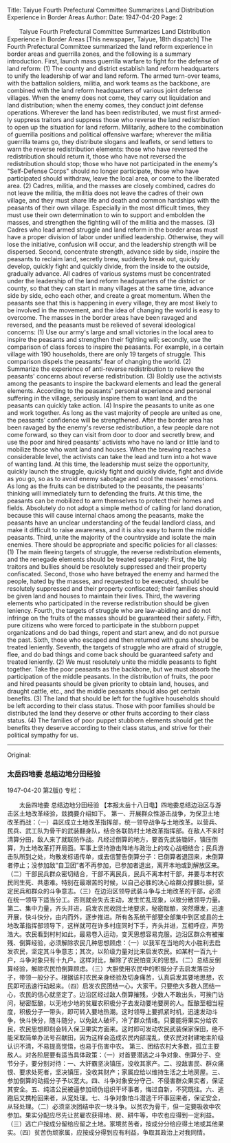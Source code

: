 Title: Taiyue Fourth Prefectural Committee Summarizes Land Distribution Experience in Border Areas
Author: 
Date: 1947-04-20
Page: 2

　　Taiyue Fourth Prefectural Committee
    Summarizes Land Distribution Experience in Border Areas
    [This newspaper, Taiyue, 18th dispatch] The Fourth Prefectural Committee summarized the land reform experience in border areas and guerrilla zones, and the following is a summary introduction.
    First, launch mass guerrilla warfare to fight for the defense of land reform: (1) The county and district establish land reform headquarters to unify the leadership of war and land reform. The armed turn-over teams, with the battalion soldiers, militia, and work teams as the backbone, are combined with the land reform headquarters of various joint defense villages. When the enemy does not come, they carry out liquidation and land distribution; when the enemy comes, they conduct joint defense operations. Wherever the land has been redistributed, we must first armed-ly suppress traitors and suppress those who reverse the land redistribution to open up the situation for land reform. Militarily, adhere to the combination of guerrilla positions and political offensive warfare; wherever the militia guerrilla teams go, they distribute slogans and leaflets, or send letters to warn the reverse redistribution elements: those who have reversed the redistribution should return it, those who have not reversed the redistribution should stop; those who have not participated in the enemy's "Self-Defense Corps" should no longer participate, those who have participated should withdraw, leave the local area, or come to the liberated area. (2) Cadres, militia, and the masses are closely combined, cadres do not leave the militia, the militia does not leave the cadres of their own village, and they must share life and death and common hardships with the peasants of their own village. Especially in the most difficult times, they must use their own determination to win to support and embolden the masses, and strengthen the fighting will of the militia and the masses. (3) Cadres who lead armed struggle and land reform in the border areas must have a proper division of labor under unified leadership. Otherwise, they will lose the initiative, confusion will occur, and the leadership strength will be dispersed.
    Second, concentrate strength, advance side by side, inspire the peasants to reclaim land, secretly brew, suddenly break out, quickly develop, quickly fight and quickly divide, from the inside to the outside, gradually advance. All cadres of various systems must be concentrated under the leadership of the land reform headquarters of the district or county, so that they can start in many villages at the same time, advance side by side, echo each other, and create a great momentum. When the peasants see that this is happening in every village, they are most likely to be involved in the movement, and the idea of changing the world is easy to overcome. The masses in the border areas have been ravaged and reversed, and the peasants must be relieved of several ideological concerns: (1) Use our army's large and small victories in the local area to inspire the peasants and strengthen their fighting will; secondly, use the comparison of class forces to inspire the peasants. For example, in a certain village with 190 households, there are only 19 targets of struggle. This comparison dispels the peasants' fear of changing the world. (2) Summarize the experience of anti-reverse redistribution to relieve the peasants' concerns about reverse redistribution. (3) Boldly use the activists among the peasants to inspire the backward elements and lead the general elements. According to the peasants' personal experience and personal suffering in the village, seriously inspire them to want land, and the peasants can quickly take action. (4) Inspire the peasants to unite as one and work together. As long as the vast majority of people are united as one, the peasants' confidence will be strengthened. After the border area has been ravaged by the enemy's reverse redistribution, a few people dare not come forward, so they can visit from door to door and secretly brew, and use the poor and hired peasants' activists who have no land or little land to mobilize those who want land and houses. When the brewing reaches a considerable level, the activists can take the lead and turn into a hot wave of wanting land. At this time, the leadership must seize the opportunity, quickly launch the struggle, quickly fight and quickly divide, fight and divide as you go, so as to avoid enemy sabotage and cool the masses' emotions. As long as the fruits can be distributed to the peasants, the peasants' thinking will immediately turn to defending the fruits. At this time, the peasants can be mobilized to arm themselves to protect their homes and fields. Absolutely do not adopt a simple method of calling for land donation, because this will cause internal chaos among the peasants, make the peasants have an unclear understanding of the feudal landlord class, and make it difficult to raise awareness, and it is also easy to harm the middle peasants.
    Third, unite the majority of the countryside and isolate the main enemies. There should be appropriate and specific policies for all classes: (1) The main fleeing targets of struggle, the reverse redistribution elements, and the renegade elements should be treated separately: First, the big traitors and bullies should be resolutely suppressed and their property confiscated. Second, those who have betrayed the enemy and harmed the people, hated by the masses, and requested to be executed, should be resolutely suppressed and their property confiscated; their families should be given land and houses to maintain their lives. Third, the wavering elements who participated in the reverse redistribution should be given leniency. Fourth, the targets of struggle who are law-abiding and do not infringe on the fruits of the masses should be guaranteed their safety. Fifth, pure citizens who were forced to participate in the stubborn puppet organizations and do bad things, repent and start anew, and do not pursue the past. Sixth, those who escaped and then returned with guns should be treated leniently. Seventh, the targets of struggle who are afraid of struggle, flee, and do bad things and come back should be guaranteed safety and treated leniently. (2) We must resolutely unite the middle peasants to fight together. Take the poor peasants as the backbone, but we must absorb the participation of the middle peasants. In the distribution of fruits, the poor and hired peasants should be given priority to obtain land, houses, and draught cattle, etc., and the middle peasants should also get certain benefits. (3) The land that should be left for the fugitive households should be left according to their class status. Those with poor families should be distributed the land they deserve or other fruits according to their class status. (4) The families of poor puppet stubborn elements should get the benefits they deserve according to their class status, and strive for their political sympathy for us.



<hr /> 

Original: 


### 太岳四地委  总结边地分田经验

1947-04-20
第2版()
专栏：

　　太岳四地委
    总结边地分田经验
    【本报太岳十八日电】四地委总结边沿区与游击区土地改革经验，兹摘要介绍如下。
    第一、开展群众性游击战争，为保卫土地改革而战：（一）县区成立土地改革指挥部，统一领导战争与土地改革。以营兵、民兵、武工队为骨干的武装翻身队，结合各联防村土地改革指挥部。在敌人不来时清算分田，敌人来了就联防作战。凡经过倒算的地方，要首先武装锄奸，镇压倒算，为土地改革打开局面。军事上坚持游击阵地与政治上的攻心战相结合；民兵游击队所到之处，均散发标语传单，或去信警告倒算分子：已倒算者退回来，未倒算者停止；没参加敌“自卫团”者不再参加，已参加者退出，离开本地或到解放区来。（二）干部民兵群众密切结合，干部不离民兵，民兵不离本村干部，并要与本村农民同生死、共患难。特别在最艰苦的时候，以自己必胜的决心给群众撑腰壮胆，坚定民兵和群众的斗争意志。（三）在边沿区领导武装斗争与土地改革的干部，必须在统一领导下适当分工。否则就会失去主动，发生忙乱现象，以致分散领导力量。
    第二、集中力量，齐头并进，启发农民收回土地要求，秘密酝酿，突然爆发，迅速开展，快斗快分，由内而外，逐步推进。所有各系统干部要全部集中到区或县的土地改革指挥部领导下，这样就可在许多村庄同时下手，齐头并进，互相呼应，声势浩大。农民看到村村如此，最易卷入运动，变天思想容易克服。边沿区群众有被摧残、倒算经验，必须解除农民几种思想顾虑：（一）以我军在当地的大小胜利去启发农民，坚定其斗争意志；其次，以阶级力量对比来启发农民。如某村一百九十户，斗争对象只有十九户。这样对比，解除了农民怕变天的思想。（二）总结反倒算经验，解除农民怕倒算顾虑。（三）大胆使用农民中的积极分子去启发落后分子，带领一般分子。根据该村农民亲身经验及切身痛苦，认真启发其要地思想，农民即可迅速行动起来。（四）启发农民团结一心，大家干。只要绝大多数人团结一心，农民的信心就坚定了。边沿区经过敌人倒算摧残，少数人不敢出头，可挨门访问，秘密酝酿，以无地少地的贫雇农积极分子去发动要地要房的人。酝酿至相当程度，积极分子一带头，即可转入要地热潮。这时领导上要抓紧时机，迅速发动斗争，快斗快分，随斗随分，以免敌人破坏，冷了群众情绪。只要能将果实分给农民，农民思想即刻会转入保卫果实方面来。这时即可发动农民武装保家保田，绝不能采取简单办法号召献田，因为这样会造成农民内部混乱，使农民对封建地主阶级认识不清，不易提高觉悟，也易于伤害中农。
    第三、团结农村大多数，孤立主要敌人。对各阶层要有适当具体政策：（一）对首要潜逃之斗争对象、倒算分子、变节分子，要分别对待：一、大奸霸坚决镇压，没收其家产。二、投敌害民、群众痛恨、要求处死者，坚决镇压，没收其财产；家属应给以维持生活之土地房屋。三、参加倒算的动摇分子予以宽大。四、斗争对象安分守己、不侵害群众果实者，保证其安全。五、纯洁公民被逼参加顽伪组织干坏事者，悔过自新，不究既往。六、逃跑后又携枪回来者，从宽处理。七、斗争对象怕斗潜逃干坏事回来者，保证安全，从轻处理。（二）必须坚决团结中农一块斗争。以贫农为骨干，但一定要吸收中农参加。果实分配应尽先让贫雇农获得地、房、耕牛等，中农也应得到一定利益。（三）逃亡户按成分留给应留之土地。家境贫苦者，按成分分给应得土地或其他果实。（四）贫苦伪顽家属，应按成分得到应有利益，争取其政治上对我同情。
